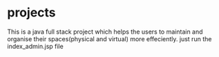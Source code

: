 # projects
This is a java full stack project which helps the users to maintain and organise their spaces(physical and virtual) more effeciently.
just run the index_admin.jsp file
